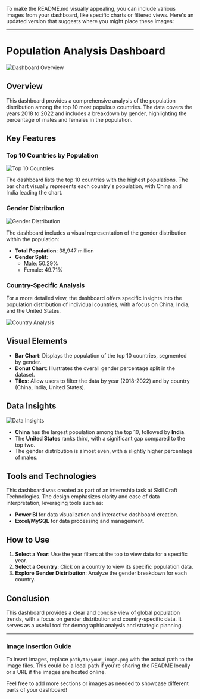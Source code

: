 To make the README.md visually appealing, you can include various images from your dashboard, like specific charts or filtered views. Here's an updated version that suggests where you might place these images:

---

# Population Analysis Dashboard

![Dashboard Overview](path/to/dashboard_overview.png)

## Overview

This dashboard provides a comprehensive analysis of the population distribution among the top 10 most populous countries. The data covers the years 2018 to 2022 and includes a breakdown by gender, highlighting the percentage of males and females in the population.

## Key Features

### Top 10 Countries by Population
![Top 10 Countries](path/to/top_10_countries_chart.png)

The dashboard lists the top 10 countries with the highest populations. The bar chart visually represents each country's population, with China and India leading the chart.

### Gender Distribution
![Gender Distribution](path/to/gender_distribution_chart.png)

The dashboard includes a visual representation of the gender distribution within the population:
- **Total Population**: 38,947 million
- **Gender Split**: 
  - Male: 50.29%
  - Female: 49.71%

### Country-Specific Analysis
For a more detailed view, the dashboard offers specific insights into the population distribution of individual countries, with a focus on China, India, and the United States.

![Country Analysis](path/to/country_analysis_chart.png)

## Visual Elements

- **Bar Chart**: Displays the population of the top 10 countries, segmented by gender.
- **Donut Chart**: Illustrates the overall gender percentage split in the dataset.
- **Tiles**: Allow users to filter the data by year (2018-2022) and by country (China, India, United States).

## Data Insights

![Data Insights](path/to/data_insights_chart.png)

- **China** has the largest population among the top 10, followed by **India**.
- The **United States** ranks third, with a significant gap compared to the top two.
- The gender distribution is almost even, with a slightly higher percentage of males.

## Tools and Technologies

This dashboard was created as part of an internship task at Skill Craft Technologies. The design emphasizes clarity and ease of data interpretation, leveraging tools such as:

- **Power BI** for data visualization and interactive dashboard creation.
- **Excel/MySQL** for data processing and management.

## How to Use

1. **Select a Year**: Use the year filters at the top to view data for a specific year.
2. **Select a Country**: Click on a country to view its specific population data.
3. **Explore Gender Distribution**: Analyze the gender breakdown for each country.

## Conclusion

This dashboard provides a clear and concise view of global population trends, with a focus on gender distribution and country-specific data. It serves as a useful tool for demographic analysis and strategic planning.

---

### Image Insertion Guide

To insert images, replace `path/to/your_image.png` with the actual path to the image files. This could be a local path if you're sharing the README locally or a URL if the images are hosted online.

Feel free to add more sections or images as needed to showcase different parts of your dashboard!
